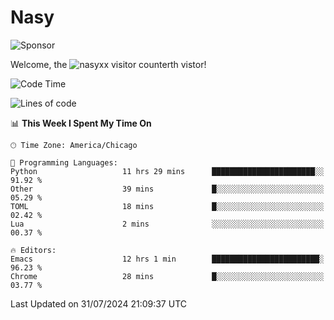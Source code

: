 # Nasy

<!--
<p align="center">
<img height="200" src="https://github-readme-stats.vercel.app/api?username=nasyxx&count_private=true&show_icons=true&theme=dracula&include_all_commits=true"/>
<img height="200" src="https://github-readme-stats.vercel.app/api/top-langs/?username=nasyxx&theme=dracula&hide=html,jupyter+notebook&count_private=true&show_icons=true"/>
</p>

  
----------------
-->

![Sponsor](https://img.shields.io/static/v1.svg?label=Sponsor&message=%E2%9D%A4&logo=GitHub&style=flat&color=pink)
 
Welcome, the ![nasyxx visitor counter](https://count.getloli.com/get/@nasyxx?theme=rule34)th vistor!
 
<!--START_SECTION:waka-->
![Code Time](http://img.shields.io/badge/Code%20Time-4%2C557%20hrs%207%20mins-blue)

![Lines of code](https://img.shields.io/badge/From%20Hello%20World%20I%27ve%20Written-6.3%20million%20lines%20of%20code-blue)

📊 **This Week I Spent My Time On** 

```text
🕑︎ Time Zone: America/Chicago

💬 Programming Languages: 
Python                   11 hrs 29 mins      ███████████████████████░░   91.92 % 
Other                    39 mins             █░░░░░░░░░░░░░░░░░░░░░░░░   05.29 % 
TOML                     18 mins             █░░░░░░░░░░░░░░░░░░░░░░░░   02.42 % 
Lua                      2 mins              ░░░░░░░░░░░░░░░░░░░░░░░░░   00.37 % 

🔥 Editors: 
Emacs                    12 hrs 1 min        ████████████████████████░   96.23 % 
Chrome                   28 mins             █░░░░░░░░░░░░░░░░░░░░░░░░   03.77 % 
```


 Last Updated on 31/07/2024 21:09:37 UTC
<!--END_SECTION:waka-->

<!-- ![visitors](https://visitor-badge.laobi.icu/badge?page_id=nasyxx.nasyxx) -->
